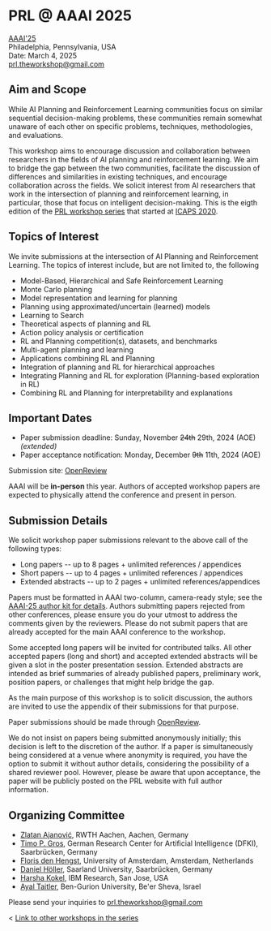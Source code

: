 # PRL @ AAAI 2025

[AAAI'25](https://aaai.org/conference/aaai/aaai-25/workshop-list/#ws34) \
Philadelphia, Pennsylvania, USA  \
Date: March 4, 2025 \
[prl.theworkshop@gmail.com](mailto:prl.theworkshop@gmail.com)

## Aim and Scope

While AI Planning and Reinforcement Learning communities focus on similar
sequential decision-making problems, these communities remain somewhat unaware
of each other on specific problems, techniques, methodologies, and evaluations.

This workshop aims to encourage discussion and collaboration between researchers in the fields of AI planning and reinforcement learning. 
We aim to bridge the gap between the two communities, facilitate the discussion of differences and similarities in existing techniques, and encourage collaboration across the fields. 
We solicit interest from AI researchers that work in the
intersection of planning and reinforcement learning, in particular, those that focus on intelligent decision-making. This is the eigth edition of the [PRL workshop series](https://prl-theworkshop.github.io/) that started at [ICAPS 2020](https://icaps20subpages.icaps-conference.org/workshops/prl/).

## Topics of Interest

We invite submissions at the intersection of AI Planning and Reinforcement Learning. The topics of interest include, but are not limited to, the following

* Model-Based, Hierarchical and Safe Reinforcement Learning
* Monte Carlo planning
* Model representation and learning for planning
* Planning using approximated/uncertain (learned) models
* Learning to Search
* Theoretical aspects of planning and RL
* Action policy analysis or certification
* RL and Planning competition(s), datasets, and benchmarks
* Multi-agent planning and learning
* Applications combining RL and Planning
* Integration of planning and RL for hierarchical approaches
* Integrating Planning and RL for exploration (Planning-based exploration in RL)
* Combining RL and Planning for interpretability and explanations


## Important Dates

* Paper submission deadline:  Sunday, November ~~24th~~ 29th, 2024 (AOE)  *(extended)*
* Paper acceptance notification:  Monday, December ~~9th~~ 11th, 2024 (AOE) 

Submission site: [OpenReview](https://openreview.net/group?id=AAAI.org/2025/Workshop/PRL)

AAAI will be **in-person** this year. Authors of accepted workshop papers are expected to physically attend the conference and present in person.

<!-- 

## Schedule

TBA

# Program

tba


## Keynotes 

 ## List of Accepted Papers

--> 

## Submission Details


We solicit workshop paper submissions relevant to the above call of the following types:

 * Long papers -- up to 8 pages + unlimited references / appendices
 * Short papers -- up to 4 pages + unlimited references / appendices
 * Extended abstracts -- up to 2 pages + unlimited references/appendices 
 

Papers must be formatted in AAAI two-column, camera-ready style; see the [AAAI-25 author kit for details](https://aaai.org/authorkit25/).  Authors submitting papers rejected from other conferences, please ensure you do your utmost to address the comments given by the reviewers. Please do not submit papers that are already accepted for the main AAAI conference to the workshop.

Some accepted long papers will be invited for contributed talks. All other accepted papers (long and short) and accepted extended abstracts will be given a slot in the poster presentation session.  Extended abstracts are intended as brief summaries of already published papers,  preliminary work, position papers, or challenges that might help bridge the gap.

As the main purpose of this workshop is to solicit discussion, the authors are
invited to use the appendix of their submissions for that purpose.


Paper submissions should be made through [OpenReview](https://openreview.net/group?id=AAAI.org/2025/Workshop/PRL).

We do not insist on papers being submitted anonymously initially; this decision is left to the discretion of the author. If a paper is simultaneously being considered at a venue where anonymity is required, you have the option to submit it without author details, considering the possibility of a shared reviewer pool. However, please be aware that upon acceptance, the paper will be publicly posted on the PRL website with full author information.



## Organizing Committee

* [Zlatan Ajanović](https://zlatanajanovic.com), RWTH Aachen, Aachen, Germany
* [Timo P. Gros](https://mosi.uni-saarland.de/people/timo/), German Research Center for Artificial Intelligence (DFKI), Saarbrücken, Germany
* [Floris den Hengst](https://florisdh.nl), University of Amsterdam, Amsterdam, Netherlands
* [Daniel Höller](https://fai.cs.uni-saarland.de/hoeller/), Saarland University, Saarbrücken, Germany
* [Harsha Kokel](http://harshakokel.com), IBM Research, San Jose, USA
* [Ayal Taitler](https://sites.google.com/view/ataitler/home), Ben-Gurion University, Be'er Sheva, Israel


Please send your inquiries to [prl.theworkshop@gmail.com](mailto:prl.theworkshop@gmail.com)

< [Link to other workshops in the series](https://prl-theworkshop.github.io)

